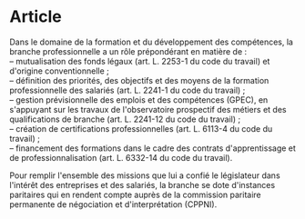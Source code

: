 # Article

Dans le domaine de la formation et du développement des compétences, la branche professionnelle a un rôle prépondérant en matière de :  
 – mutualisation des fonds légaux (art. L. 2253-1 du code du travail) et d'origine conventionnelle ;  
 – définition des priorités, des objectifs et des moyens de la formation professionnelle des salariés (art. L. 2241-1 du code du travail) ;  
 – gestion prévisionnelle des emplois et des compétences (GPEC), en s'appuyant sur les travaux de l'observatoire prospectif des métiers et des qualifications de branche (art. L. 2241-12 du code du travail) ;  
 – création de certifications professionnelles (art. L. 6113-4 du code du travail) ;  
 – financement des formations dans le cadre des contrats d'apprentissage et de professionnalisation (art. L. 6332-14 du code du travail).

Pour remplir l'ensemble des missions que lui a confié le législateur dans l'intérêt des entreprises et des salariés, la branche se dote d'instances paritaires qui en rendent compte auprès de la commission paritaire permanente de négociation et d'interprétation (CPPNI).

